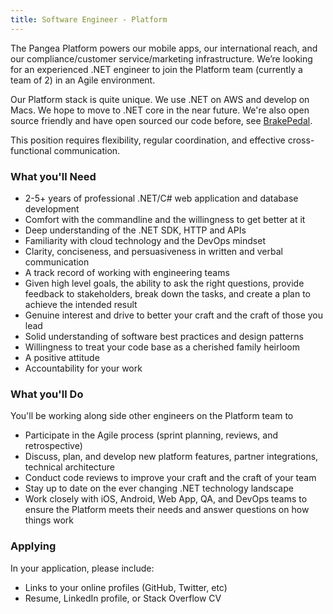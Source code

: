 ```yaml
---
title: Software Engineer - Platform
---
```


The Pangea Platform powers our mobile apps, our international reach, and our compliance/customer service/marketing infrastructure. We’re looking for an experienced .NET engineer to join the Platform team (currently a team of 2) in an Agile environment.

Our Platform stack is quite unique. We use .NET on AWS and develop on Macs. We hope to move to .NET core in the near future. We're also open source friendly and have open sourced our code before, see [BrakePedal](https://github.com/gopangea/brakepedal).

This position requires flexibility, regular coordination, and effective cross-functional communication.

### What you'll Need
- 2-5+ years of professional .NET/C# web application and database development
- Comfort with the commandline and the willingness to get better at it
- Deep understanding of the .NET SDK, HTTP and APIs
- Familiarity with cloud technology and the DevOps mindset
- Clarity, conciseness, and persuasiveness in written and verbal communication
- A track record of working with engineering teams
- Given high level goals, the ability to ask the right questions, provide feedback to stakeholders, break down the tasks, and create a plan to achieve the intended result
- Genuine interest and drive to better your craft and the craft of those you lead
- Solid understanding of software best practices and design patterns
- Willingness to treat your code base as a cherished family heirloom
- A positive attitude
- Accountability for your work

### What you'll Do

You'll be working along side other engineers on the Platform team to

- Participate in the Agile process (sprint planning, reviews, and retrospective)
- Discuss, plan, and develop new platform features, partner integrations, technical architecture 
- Conduct code reviews to improve your craft and the craft of your team
- Stay up to date on the ever changing .NET technology landscape
- Work closely with iOS, Android, Web App, QA, and DevOps teams to ensure the Platform meets their needs and answer questions on how things work

### Applying
In your application, please include:

- Links to your online profiles (GitHub, Twitter, etc)
- Resume, LinkedIn profile, or Stack Overflow CV